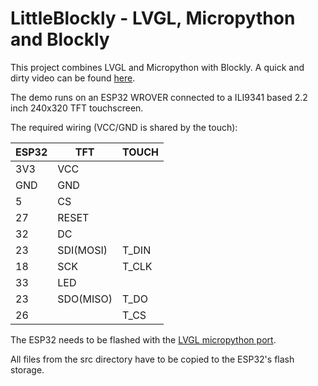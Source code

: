 # LittleBlockly - LVGL, Micropython and Blockly

This project combines LVGL and Micropython with Blockly. A quick and
dirty video can be found [here](https://youtu.be/ahSjJkrcRJM).

The demo runs on an ESP32 WROVER connected to a ILI9341 based
2.2 inch 240x320 TFT touchscreen.

The required wiring (VCC/GND is shared by the touch):

| ESP32 | TFT | TOUCH |
|-------|---|---|
| 3V3 | VCC | |
| GND | GND | |
| 5 | CS | |
| 27 | RESET | |
| 32 | DC | |
| 23 | SDI(MOSI) | T_DIN |
| 18 | SCK | T_CLK|
| 33 | LED | |
| 23 | SDO(MISO) | T_DO |
| 26 | | T_CS |

The ESP32 needs to be flashed with the [LVGL micropython
port](https://github.com/lvgl/lv_micropython).

All files from the src directory have to be copied to the ESP32's
flash storage.
